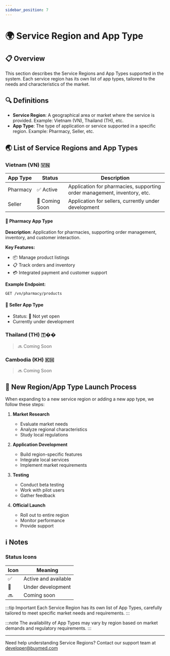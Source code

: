 ```yaml
---
sidebar_position: 7
---
```


# 🌍 Service Region and App Type

## 📋 Overview

This section describes the Service Regions and App Types supported in the system. Each service region has its own list of app types, tailored to the needs and characteristics of the market.

## 🔍 Definitions

- **Service Region**: A geographical area or market where the service is provided. Example: Vietnam (VN), Thailand (TH), etc.
- **App Type**: The type of application or service supported in a specific region. Example: Pharmacy, Seller, etc.

## 🌏 List of Service Regions and App Types

### Vietnam (VN) 🇻🇳

| App Type | Status | Description |
|----------|---------|-------------|
| Pharmacy | ✅ Active | Application for pharmacies, supporting order management, inventory, etc. |
| Seller | 🚧 Coming Soon | Application for sellers, currently under development |

#### 💊 Pharmacy App Type

**Description**: Application for pharmacies, supporting order management, inventory, and customer interaction.

**Key Features:**
- 📦 Manage product listings
- 📋 Track orders and inventory
- 💳 Integrated payment and customer support

**Example Endpoint:**
```http
GET /vn/pharmacy/products
```

#### 🏪 Seller App Type
- Status: 🚧 Not yet open
- Currently under development

### Thailand (TH) 🇹��
> 🔜 Coming Soon

### Cambodia (KH) 🇰🇭
> 🔜 Coming Soon

## 🚀 New Region/App Type Launch Process

When expanding to a new service region or adding a new app type, we follow these steps:

1. **Market Research**
   - Evaluate market needs
   - Analyze regional characteristics
   - Study local regulations

2. **Application Development**
   - Build region-specific features
   - Integrate local services
   - Implement market requirements

3. **Testing**
   - Conduct beta testing
   - Work with pilot users
   - Gather feedback

4. **Official Launch**
   - Roll out to entire region
   - Monitor performance
   - Provide support

## ℹ️ Notes

### Status Icons
| Icon | Meaning |
|------|----------|
| ✅ | Active and available |
| 🚧 | Under development |
| 🔜 | Coming soon |

:::tip Important
Each Service Region has its own list of App Types, carefully tailored to meet specific market needs and requirements.
:::

:::note
The availability of App Types may vary by region based on market demands and regulatory requirements.
:::

---

Need help understanding Service Regions? Contact our support team at [developer@buymed.com](mailto:developer@buymed.com) 
